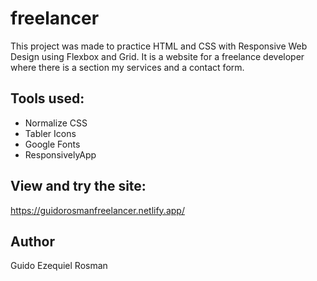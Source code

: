 # freelancer
This project was made to practice HTML and CSS with Responsive Web Design using Flexbox and Grid. It is a website for a freelance developer where there is a section my services and a contact form.

## Tools used:
- Normalize CSS
- Tabler Icons
- Google Fonts
- ResponsivelyApp

## View and try the site:
https://guidorosmanfreelancer.netlify.app/

## Author
Guido Ezequiel Rosman
